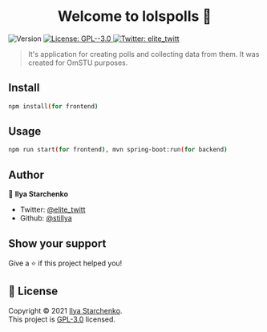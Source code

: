 <h1 align="center">Welcome to lolspolls 👋</h1>
<p>
  <img alt="Version" src="https://img.shields.io/badge/version-0.1.0-blue.svg?cacheSeconds=2592000" />
  <a href="https://github.com/stillya/lolspolls/blob/master/LICENSE" target="_blank">
    <img alt="License: GPL--3.0" src="https://img.shields.io/badge/License-GPL--3.0-yellow.svg" />
  </a>
  <a href="https://twitter.com/elite_twitt" target="_blank">
    <img alt="Twitter: elite_twitt" src="https://img.shields.io/twitter/follow/elite_twitt.svg?style=social" />
  </a>
</p>

> It's application for creating polls and collecting data from them. It was created for OmSTU purposes.

## Install

```sh
npm install(for frontend)
```

## Usage

```sh
npm run start(for frontend), mvn spring-boot:run(for backend)
```

## Author

👤 **Ilya Starchenko**

* Twitter: [@elite_twitt](https://twitter.com/elite_twitt)
* Github: [@stillya](https://github.com/stillya)

## Show your support

Give a ⭐️ if this project helped you!

## 📝 License

Copyright © 2021 [Ilya Starchenko](https://github.com/stillya).<br />
This project is [GPL-3.0](https://github.com/stillya/lolspolls/blob/master/LICENSE) licensed.
